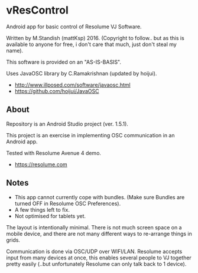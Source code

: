 # vResControl

Android app for basic control of Resolume VJ Software.

Written by M.Standish (mattKsp) 2016. (Copyright to follow.. but as this is available to anyone for free, i don't care that much, just don't steal my name).

This software is provided on an "AS-IS-BASIS".

Uses JavaOSC library by C.Ramakrishnan (updated by hoijui).
* http://www.illposed.com/software/javaosc.html
* https://github.com/hoijui/JavaOSC

## About

Repository is an Android Studio project (ver. 1.5.1).

This project is an exercise in implementing OSC communication in an Android app.

Tested with Resolume Avenue 4 demo.
* https://resolume.com

## Notes

* This app cannot currently cope with bundles. (Make sure Bundles are turned OFF in Resolume OSC Preferences).
* A few things left to fix.
* Not optimised for tablets yet.

The layout is intentionally minimal. There is not much screen space on a mobile device, 
and there are not many different ways to re-arrange things in grids.

Communication is done via OSC/UDP over WIFI/LAN. Resolume accepts input from many devices at once, 
this enables several people to VJ together pretty easily (..but unfortunately Resolume can only talk back to 1 device).
